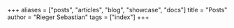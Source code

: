 +++
aliases = ["posts", "articles", "blog", "showcase", "docs"]
title = "Posts"
author = "Rieger Sebastian"
tags = ["index"]
+++
